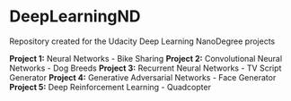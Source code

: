 # DeepLearningND

Repository created for the Udacity Deep Learning NanoDegree projects

**Project 1:** Neural Networks - Bike Sharing
**Project 2:** Convolutional Neural Networks - Dog Breeds
**Project 3:** Recurrent Neural Networks - TV Script Generator
**Project 4:** Generative Adversarial Networks - Face Generator
**Project 5:** Deep Reinforcement Learning - Quadcopter